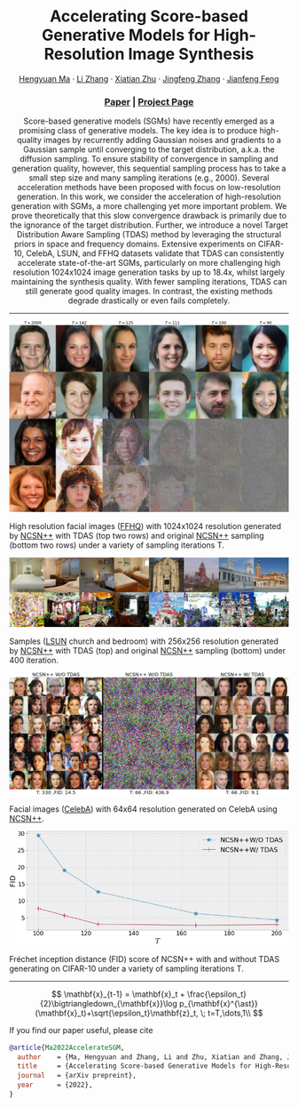 <p align="center">

  <h1 align="center">Accelerating Score-based Generative Models for High-Resolution Image Synthesis</h1>
  <p align="center">
    <a href="">Hengyuan Ma</a>
    ·
    <a href="http://www.robots.ox.ac.uk/~lz/">Li Zhang</a>
    ·
    <a href="https://xiatian-zhu.github.io">Xiatian Zhu</a>
    ·
    <a href="https://zjfheart.github.io/">Jingfeng Zhang</a>
    ·
    <a href="https://www.dcs.warwick.ac.uk/~feng/">Jianfeng Feng</a>

  </p>
  <h3 align="center"><a href="http://arxiv.org/abs/2206.04029">Paper</a> | <a href="https://fudan-zvg.github.io/TDAS">Project Page</a></h3>
  <div align="center"></div>




<p align="center">
Score-based generative models (SGMs) have recently emerged as a promising class of generative models. The key idea is to produce high-quality images by recurrently adding Gaussian noises and gradients to a Gaussian sample until converging to the target distribution, a.k.a.  the diffusion sampling. To ensure stability of convergence in sampling and generation quality, however, this sequential sampling process has to take a small step size and many sampling iterations (e.g., 2000). Several acceleration methods have been proposed with focus on low-resolution generation. In this work, we consider the acceleration of high-resolution generation with SGMs, a more challenging yet more important problem. We prove theoretically that this slow convergence drawback is primarily due to the ignorance of the target distribution. Further, we introduce a novel Target Distribution Aware Sampling (TDAS) method by leveraging the structural priors in space and frequency domains. Extensive experiments on CIFAR-10, CelebA, LSUN, and FFHQ datasets validate that TDAS can consistently accelerate state-of-the-art SGMs, particularly on more challenging high resolution 1024x1024 image generation tasks by up to 18.4x, whilst largely maintaining the synthesis quality. With fewer sampling iterations, TDAS can still generate good quality images. In contrast, the existing methods degrade drastically or even fails completely. 
 </p>

---

![demo](image/demo.png)

High resolution facial images ([FFHQ](https://github.com/NVlabs/ffhq-dataset)) with 1024x1024 resolution generated by [NCSN++](https://github.com/yang-song/score_sde) with TDAS (top two rows) and original [NCSN++](https://github.com/yang-song/score_sde) sampling (bottom two rows) under a variety of sampling iterations T.


![demo](image/lsun_demo.png)

Samples ([LSUN](https://www.yf.io/p/lsun) church and bedroom) with 256x256 resolution generated by [NCSN++](https://github.com/yang-song/score_sde) with TDAS (top) and original [NCSN++](https://github.com/yang-song/score_sde) sampling (bottom) under 400 iteration.


![demo](image/celeba64_demo.png)

Facial images ([CelebA](https://mmlab.ie.cuhk.edu.hk/projects/CelebA.html)) with 64x64 resolution generated on CelebA using [NCSN++](https://github.com/yang-song/score_sde).


![demo](image/fid_demo.png)

Fréchet inception distance (FID) score of NCSN++ with and without TDAS generating on CIFAR-10 under a variety of sampling iterations T.

---

$$ \mathbf{x}_{t-1} = \mathbf{x}_t + \frac{\epsilon_t}{2}\bigtriangledown_{\mathbf{x}}\log p_{\mathbf{x}^{\ast}}(\mathbf{x}_t)+\sqrt{\epsilon_t}\mathbf{z}_t, \; t=T,\dots,1\\ $$



If you find our paper useful, please cite
```bibtex
@article{Ma2022AccelerateSGM,
  author    = {Ma, Hengyuan and Zhang, Li and Zhu, Xiatian and Zhang, Jingfeng and Feng, Jianfeng},
  title     = {Accelerating Score-based Generative Models for High-Resolution Image Synthesis},
  journal   = {arXiv prepreint},
  year      = {2022},
}
```
